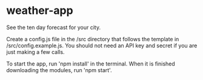 # weather-app
See the ten day forecast for your city.

Create a config.js file in the /src directory that 
follows the template in /src/config.example.js.  You should
not need an API key and secret if you are just making a few
calls.

To start the app, run 'npm install' in the terminal. When it
is finished downloading the modules, run 'npm start'.
